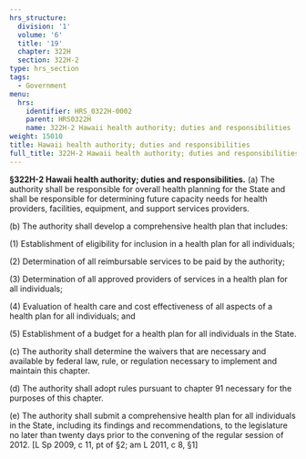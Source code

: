 ```yaml
---
hrs_structure:
  division: '1'
  volume: '6'
  title: '19'
  chapter: 322H
  section: 322H-2
type: hrs_section
tags:
  - Government
menu:
  hrs:
    identifier: HRS_0322H-0002
    parent: HRS0322H
    name: 322H-2 Hawaii health authority; duties and responsibilities
weight: 15010
title: Hawaii health authority; duties and responsibilities
full_title: 322H-2 Hawaii health authority; duties and responsibilities
---
```

**§322H-2 Hawaii health authority; duties and responsibilities.** (a) The authority shall be responsible for overall health planning for the State and shall be responsible for determining future capacity needs for health providers, facilities, equipment, and support services providers.

(b) The authority shall develop a comprehensive health plan that includes:

(1) Establishment of eligibility for inclusion in a health plan for all individuals;

(2) Determination of all reimbursable services to be paid by the authority;

(3) Determination of all approved providers of services in a health plan for all individuals;

(4) Evaluation of health care and cost effectiveness of all aspects of a health plan for all individuals; and

(5) Establishment of a budget for a health plan for all individuals in the State.

(c) The authority shall determine the waivers that are necessary and available by federal law, rule, or regulation necessary to implement and maintain this chapter.

(d) The authority shall adopt rules pursuant to chapter 91 necessary for the purposes of this chapter.

(e) The authority shall submit a comprehensive health plan for all individuals in the State, including its findings and recommendations, to the legislature no later than twenty days prior to the convening of the regular session of 2012\. [L Sp 2009, c 11, pt of §2; am L 2011, c 8, §1]